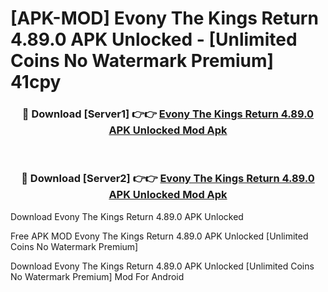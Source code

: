 # [APK-MOD] Evony  The Kings Return 4.89.0 APK Unlocked - [Unlimited Coins No Watermark Premium] 41cpy



<div align="center">
<h3>🔴 Download [Server1] 👉👉 <a href="https://momento.my/?title=Evony__The_Kings_Return_4.89.0_APK_Unlocked">Evony  The Kings Return 4.89.0 APK Unlocked Mod Apk</a></h3><br>

<h3>🔴 Download [Server2] 👉👉 <a href="https://momento.my/?title=Evony__The_Kings_Return_4.89.0_APK_Unlocked">Evony  The Kings Return 4.89.0 APK Unlocked Mod Apk</a></h3>
</div>



Download Evony  The Kings Return 4.89.0 APK Unlocked 

Free APK MOD Evony  The Kings Return 4.89.0 APK Unlocked [Unlimited Coins No Watermark Premium]

Download Evony  The Kings Return 4.89.0 APK Unlocked [Unlimited Coins No Watermark Premium] Mod For Android
